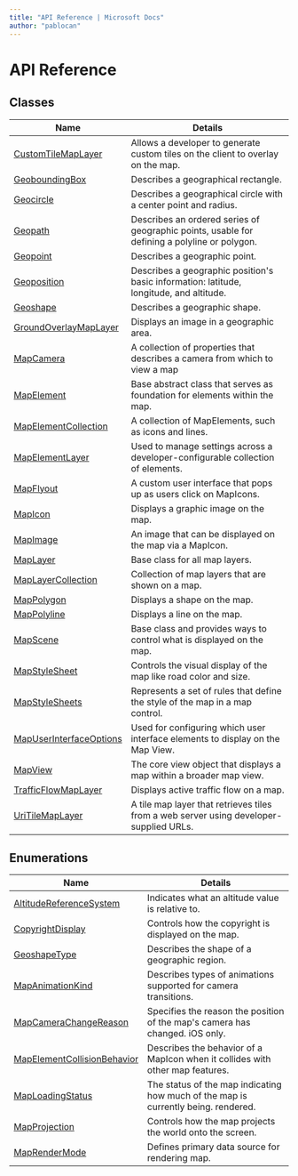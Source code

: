 ```yaml
---
title: "API Reference | Microsoft Docs"
author: "pablocan"
---
```


# API Reference

## Classes

Name                                                                   | Details
----------------------------------------------------------------       | ------------------------------------------------------
[CustomTileMapLayer](CustomTileMapLayer-class.md)                      | Allows a developer to generate custom tiles on the client to overlay on the map.
[GeoboundingBox](GeoboundingBox-class.md)                              | Describes a geographical rectangle.
[Geocircle](Geocircle-class.md)                                        | Describes a geographical circle with a center point and radius.
[Geopath](Geopath-class.md)                                            | Describes an ordered series of geographic points, usable for defining a polyline or polygon.
[Geopoint](Geopoint-class.md)                                          | Describes a geographic point.
[Geoposition](Geoposition-class.md)                                    | Describes a geographic position's basic information: latitude, longitude, and altitude.
[Geoshape](Geoshape-class.md)                                          | Describes a geographic shape.
[GroundOverlayMapLayer](GroundOverlayMapLayer-class.md)                | Displays an image in a geographic area.
[MapCamera](MapCamera-class.md)                                        | A collection of properties that describes a camera from which to view a map
[MapElement](MapElement-class.md)                                      | Base abstract class that serves as foundation for elements within the map.
[MapElementCollection](MapElementCollection-class.md)                  | A collection of MapElements, such as icons and lines.
[MapElementLayer](MapElementLayer-class.md)                            | Used to manage settings across a developer-configurable collection of elements.
[MapFlyout](MapFlyout-class.md)                                        | A custom user interface that pops up as users click on MapIcons.
[MapIcon](MapIcon-class.md)                                            | Displays a graphic image on the map.
[MapImage](MapImage-class.md)                                          | An image that can be displayed on the map via a MapIcon.
[MapLayer](MapLayer-class.md)                                          | Base class for all map layers.
[MapLayerCollection](MapLayerCollection-class.md)                      | Collection of map layers that are shown on a map.
[MapPolygon](MapPolygon-class.md)                                      | Displays a shape on the map.
[MapPolyline](MapPolyline-class.md)                                    | Displays a line on the map.
[MapScene](MapScene-class.md)                                          | Base class and provides ways to control what is displayed on the map.
[MapStyleSheet](MapStyleSheet-class.md)                                | Controls the visual display of the map like road color and size.
[MapStyleSheets](MapStyleSheets-class.md)                              | Represents a set of rules that define the style of the map in a map control.
[MapUserInterfaceOptions](MapUserInterfaceOptions-class.md)            | Used for configuring which user interface elements to display on the Map View.
[MapView](MapView-class.md)                                            | The core view object that displays a map within a broader map view.
[TrafficFlowMapLayer](TrafficFlowMapLayer-class.md)                    | Displays active traffic flow on a map.
[UriTileMapLayer](UriTileMapLayer-class.md)                            | A tile map layer that retrieves tiles from a web server using developer-supplied URLs.

## Enumerations

Name                                                                         | Details
----------------------------------------------------------------             | ------------------------------------------------------
[AltitudeReferenceSystem](AltitudeReferenceSystem-enumeration.md)            | Indicates what an altitude value is relative to.
[CopyrightDisplay](CopyrightDisplay-enumeration.md)                          | Controls how the copyright is displayed on the map.
[GeoshapeType](GeoshapeType-enumeration.md)                                  | Describes the shape of a geographic region.
[MapAnimationKind](MapAnimationKind-enumeration.md)                          | Describes types of animations supported for camera transitions.
[MapCameraChangeReason](MapCameraChangeReason-enumeration.md)                | Specifies the reason the position of the map's camera has changed. iOS only.
[MapElementCollisionBehavior](MapElementCollisionBehavior-enumeration.md)    | Describes the behavior of a MapIcon when it collides with other map features.
[MapLoadingStatus](maploadingstatus-enumeration.md)                          | The status of the map indicating how much of the map is currently being. rendered.
[MapProjection](MapProjection-enumeration.md)                                | Controls how the map projects the world onto the screen.
[MapRenderMode](MapRenderMode-enumeration.md)                                | Defines primary data source for rendering map.
